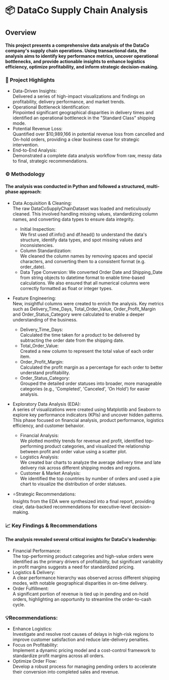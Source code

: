 <h1>📦 DataCo Supply Chain Analysis</h1>
<h2>Overview </h2>
<h4>This project presents a comprehensive data analysis of the DataCo company's supply chain operations. Using transactional data, the analysis aims to identify key performance metrics, uncover operational bottlenecks, and provide actionable insights to enhance logistics efficiency, optimize profitability, and inform strategic decision-making.</h4>

<h3>🚀 Project Highlights</h3>
<ul><li>Data-Driven Insights:<br>Delivered a series of high-impact visualizations and findings on profitability, delivery performance, and market trends.</li>

<li>Operational Bottleneck Identification:<br> Pinpointed significant geographical disparities in delivery times and identified an operational bottleneck in the "Standard Class" shipping mode.</li>

<li>Potential Revenue Loss:<br> Quantified over $10,989,166 in potential revenue loss from cancelled and On-hold orders, providing a clear business case for strategic intervention.</li>

<li>End-to-End Analysis: <br>Demonstrated a complete data analysis workflow from raw, messy data to final, strategic recommendations.</li></ul>

<h3>⚙️ Methodology</h3>
    <h4>The analysis was conducted in Python and followed a structured, multi-phase approach:</h4>

<ul><li>Data Acquisition & Cleaning:<br>The raw DataCoSupplyChainDataset was loaded and meticulously     cleaned. This involved handling missing values, standardizing column names, and converting    data types to ensure data integrity.</li>
  <ul><li>Initial Inspection:<br> We first used df.info() and df.head() to understand the data's  structure, identify data types, and spot missing values and inconsistencies.</li>

  <li>Column Standardization: <br>We cleaned the column names by removing spaces and special characters, and converting them to a consistent format (e.g. order_date).</li>

  <li>Data Type Conversion: We converted Order Date and Shipping_Date from string objects to datetime format to enable time-based calculations. We also ensured that all numerical columns were correctly formatted as float or integer types.</li></ul></ul>

<ul><li>Feature Engineering: <br>New, insightful columns were created to enrich the analysis. Key metrics such as Delivery_Time_Days, Total_Order_Value, Order_Profit_Margin and Order_Status_Category were calculated to enable a deeper understanding of the business.</li>

  <ul><li>Delivery_Time_Days:<br> Calculated the time taken for a product to be delivered by subtracting  the order date from the shipping date.</li>
  
  <li>Total_Order_Value: <br>Created a new column to represent the total value of each order item.</li>
 
 <li>Order_Profit_Margin: <br>Calculated the profit margin as a percentage for each order to better understand profitability.</li>
  
  <li>Order_Status_Category: <br>Grouped the detailed order statuses into broader, more manageable categories (e.g., 'Completed', 'Canceled', 'On Hold') for easier analysis.</li></ul></ul>

<ul><li>Exploratory Data Analysis (EDA):<br> A series of visualizations were created using Matplotlib and Seaborn to explore key performance indicators (KPIs) and uncover hidden patterns. This phase focused on financial analysis, product performance, logistics efficiency, and customer behavior.</li>

  <ul><li>Financial Analysis:<br> We plotted monthly trends for revenue and profit, identified top-performing product categories, and visualized the relationship between profit and order value using a scatter plot.</li>

  <li>Logistics Analysis:<br> We created bar charts to analyze the average delivery time and late delivery risk across different shipping modes and regions.</li>

  <li>Customer & Market Analysis:<br> We identified the top countries by number of orders and used a pie chart to visualize the distribution of order statuses.</li></ul></ul>

<ul><li>⭐Strategic Recommendations:<br> Insights from the EDA were synthesized into a final report, providing clear, data-backed recommendations for executive-level decision-making.</li></ul>

<h3>📈 Key Findings & Recommendations</h3>
<h4>The analysis revealed several critical insights for DataCo's leadership:</h4>

<ul><li>Financial Performance:<br>
      The top-performing product categories and high-value orders were identified as the primary drivers of profitability, but significant variability in profit margins suggests a need for standardized pricing.</li>

<li>Logistics & Delivery:<br>
      A clear performance hierarchy was observed across different shipping modes, with notable geographical disparities in on-time delivery.</li>

<li>Order Fulfillment:<br>
  A significant portion of revenue is tied up in pending and on-hold orders, highlighting an opportunity to streamline the order-to-cash cycle.</li></ul>

<h3>💡Recommendations:</h3>

<ul><li>Enhance Logistics: <br>
  Investigate and resolve root causes of delays in high-risk regions to improve customer satisfaction and reduce late-delivery penalties.</li>

<li>Focus on Profitability:<br> 
  Implement a dynamic pricing model and a cost-control framework to standardize profit margins across all orders.</li>

<li>Optimize Order Flow:<br> Develop a robust process for managing pending orders to accelerate their conversion into completed sales and revenue.</li></ul>
